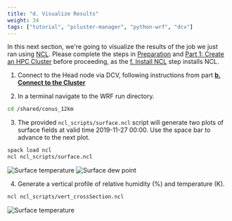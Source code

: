 ```yaml
---
title: "d. Visualize Results"
weight: 34
tags: ["tutorial", "pcluster-manager", "python-wrf", "dcv"]
---
```



In this next section, we're going to visualize the results of the job we just ran using [NCL](https://www.ncl.ucar.edu/). Please complete the steps in [Preparation](/01-aws-getting-started.html) and [Part 1: Create an HPC Cluster](/02-cluster.html) before proceeding, as the [f. Install NCL](/02-cluster/07-install-ncl.html) step installs NCL.

1. Connect to the Head node via DCV, following instructions from part **[b. Connect to the Cluster](/02-cluster/02-connect-cluster.html#dcv-connect)**

2. In a terminal navigate to the WRF run directory.

```bash
cd /shared/conus_12km
```

3. The provided `ncl_scripts/surface.ncl` script will generate two plots of surface fields at valid
   time 2019-11-27 00:00. Use the space bar to advance to the next plot.

```bash
spack load ncl
ncl ncl_scripts/surface.ncl
```

![Surface temperature](/images/wrf/plt_Surface1.000001.png)
![Surface dew point](/images/wrf/plt_Surface1.000002.png)

4. Generate a vertical profile of relative humidity (%) and temperature (K).

```bash
ncl ncl_scripts/vert_crossSection.ncl
```

![Surface temperature](/images/wrf/plt_CrossSection_1.png)
